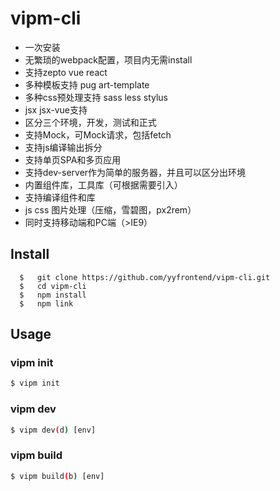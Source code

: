 vipm-cli
==========================

- 一次安装
- 无繁琐的webpack配置，项目内无需install
- 支持zepto vue react
- 多种模板支持 pug art-template
- 多种css预处理支持 sass less stylus
- jsx jsx-vue支持
- 区分三个环境，开发，测试和正式
- 支持Mock，可Mock请求，包括fetch
- 支持js编译输出拆分
- 支持单页SPA和多页应用
- 支持dev-server作为简单的服务器，并且可以区分出环境
- 内置组件库，工具库（可根据需要引入）
- 支持编译组件和库
- js css 图片处理（压缩，雪碧图，px2rem）
- 同时支持移动端和PC端（>IE9）

## Install

```
  $   git clone https://github.com/yyfrontend/vipm-cli.git
  $   cd vipm-cli
  $   npm install
  $   npm link
```

## Usage

### vipm init

``` bash
$ vipm init
```

### vipm dev

``` bash
$ vipm dev(d) [env]
```

### vipm build

``` bash
$ vipm build(b) [env]
```
